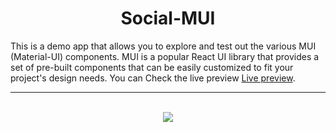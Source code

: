 <h1 align="center">Social-MUI</h1>

This is a demo app that allows you to explore and test out the various MUI (Material-UI) components. MUI is a popular React UI library that provides a set of pre-built components that can be easily customized to fit your project's design needs.
You can Check the live preview <a href="https://social-mui.vercel.app/" target="_blank">Live preview</a>.

<hr/><br/>
<div align="center"><img src="./src/assets/demo.gif" align="center" /></div>
